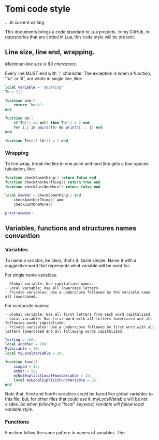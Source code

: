 # Tomi code style

... In current writing

This documents brings a code standard to Lua projects. In my GitHub, in repositories that are coded in Lua, this code style will be present.

## Line size, line end, wrapping.

*Maximum line size is 80 characters*.

Every line MUST end with ';' character. The exception is when a function, 'for' or 'if', are wrote in single line, like:
```lua
local variable = "anything"
Tb = {};

function one()
    return "book";
end

function ok()
    if(Tb[1] == nil) then Tb[1] = 2 end
    for i,j in pairs(Tb) do print(i .. j) end
end

function Test() tb[1] = 2 end

```

### Wrapping
To line wrap, break the line in one point and next line gets a four spaces tabulation, like:
```lua
function checkSomething() return false end
function checkAnotherThing() return true end
function checkJustOneMore() return false end

local newVar = checkSomething() and
    checkAnotherThing() and
    checkJustOneMore()

print(newVar)

```

## Variables, functions and structures names convention

### Variables
To name a variable, be clear, that's it. Quite simple. Name it with a suggestive word that represents what variable will be used for.

For single name variables:

	- Global variable: Use capitalized names.
	- Local variable: Use all lowercase letters.
	- Private variables: Use a underscore followed by the variable name all lowercased.

For composite names:

	- Global variable: Use all first letters from each word capitalized.
	- Local variable: Use first word with all letters lowercased and all following words capitalized.
	- Private variables: Use a underscore followed by first word with all letters lowercased and all following words capitalized.

```lua
Testing = 100;
local another = 200;
MyVariable = 10;
local myLocalVariable = 20;

function func()
    scoped = 35;
    other = 55;
    myNotExplicitLocalFuncVariable = 15;
    local myLocalExplicitFuncVariable = 25;
end
```

Note that, third and fourth variables could be faced like global variables to this file, but, for other files that could use it, myLocalVariable will be not visible. So *when following a "local" keyword, variable will follow local variable style*.

### Functions

Function follow the same pattern to names of variables. The
